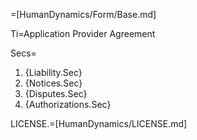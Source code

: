 =[HumanDynamics/Form/Base.md]

Ti=Application Provider Agreement

Secs=<ol><li>{Liability.Sec}<li>{Notices.Sec}<li>{Disputes.Sec}<li>{Authorizations.Sec}</ol>

LICENSE.=[HumanDynamics/LICENSE.md]
